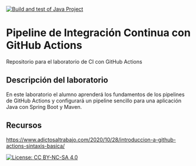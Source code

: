 [![Build and test of Java Project](https://github.com/ETSISI-EMS/ems2023_lab_1_3_ci_github_actions-lmhenseler/actions/workflows/main.yml/badge.svg)](https://github.com/ETSISI-EMS/ems2023_lab_1_3_ci_github_actions-lmhenseler/actions/workflows/main.yml)

# Pipeline de Integración Continua con GitHub Actions

Repositorio para el laboratorio de CI con GitHub Actions

## Descripción del laboratorio

En este laboratorio el alumno aprenderá los fundamentos de los pipelines de GitHub Actions y configurará un pipeline
sencillo para una aplicación Java con Spring Boot y Maven. 

## Recursos
https://www.adictosaltrabajo.com/2020/10/28/introduccion-a-github-actions-sintaxis-basica/

[![License: CC BY-NC-SA 4.0](https://img.shields.io/badge/License-CC_BY--NC--SA_4.0-lightgrey.svg)](https://creativecommons.org/licenses/by-nc-sa/4.0/)
